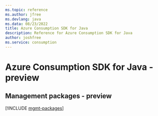 ```yaml
---
ms.topic: reference
ms.author: jfree
ms.devlang: java
ms.data: 08/23/2022
title: Azure Consumption SDK for Java
description: Reference for Azure Consumption SDK for Java
author: joshfree
ms.service: consumption
---
```

# Azure Consumption SDK for Java - preview

## Management packages - preview
[!INCLUDE [mgmt-packages](consumption-mgmt-index.md)]